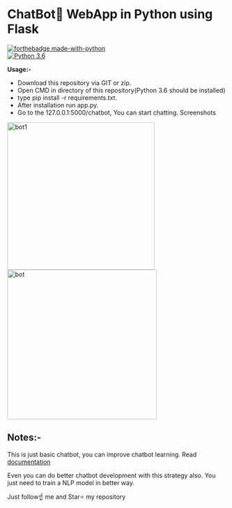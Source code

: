 # ChatBot💬 WebApp in Python using Flask
[![forthebadge made-with-python](http://ForTheBadge.com/images/badges/made-with-python.svg)](https://www.python.org/)                 
[![Python 3.6](https://img.shields.io/badge/python-3.6-blue.svg)](https://www.python.org/downloads/release/python-360/) 

**Usage:-**
- Download this repository via GIT or zip.
- Open CMD in directory of this repository(Python 3.6 should be installed)
- type pip install -r requirements.txt.
- After installation run app.py.
- Go to the 127.0.0.1:5000/chatbot, You can start chatting.
Screenshots
<img width="338" alt="bot1" src="https://user-images.githubusercontent.com/86573422/155187493-9acda31c-077b-4c4e-8a8e-285676ac780c.png">
<img width="343" alt="bot" src="https://user-images.githubusercontent.com/86573422/155186720-126ccc8c-9508-4117-a2d2-f3d01d8fe3cf.png">





## Notes:-
This is just basic chatbot, you can improve chatbot learning. Read [documentation](https://pypi.org/project/ChatterBot/)

Even you can do better chatbot development with this strategy also. You just need to train a NLP model in better way.

Just follow☝️ me and Star⭐ my repository
